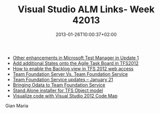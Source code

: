 ﻿---
title: "Visual Studio ALM Links- Week 42013"
description: ""
date: 2013-01-26T10:00:37+02:00
draft: false
tags: [Tfs]
categories: [Team Foundation Server]
---
- [Other enhancements in Microsoft Test Manager in Update 1](http://blogs.msdn.com/b/visualstudioalm/archive/2013/01/23/other-enhancements-in-microsoft-test-manager-in-update-1.aspx)
- [Add additional States onto the Agile Task Board in TFS2012](http://blogs.msdn.com/b/visualstudiouk/archive/2013/01/19/adding-additional-states-onto-the-agile-task-board-in-tfs2012.aspx)
- [How to enable the Backlog view in TFS 2012 web access](http://msmvps.com/blogs/vstsblog/archive/2013/01/22/how-to-enable-the-backlog-view-in-tfs-2012-web-access.aspx)
- [Team Foundation Server Vs. Team Foundation Service](http://blogs.msdn.com/b/slange/archive/2013/01/17/team-foundation-server-vs-team-foundation-service.aspx)
- [Team Foundation Service updates – January 21](https://tfs.visualstudio.com/en-us/home/news/2013/jan-21/)
- [Bringing Odata to Team Foundation Service](http://blogs.msdn.com/b/briankel/archive/2013/01/24/bringing-odata-to-team-foundation-service.aspx)
- [Stand Alone installer for TFS Object model](http://blogs.msdn.com/b/bharry/archive/2013/01/22/stand-alone-installer-for-tfs-object-model.aspx)
- [Visualize code with Visual Studio 2012 Code Map](http://www.techrepublic.com/blog/programming-and-development/visualize-code-with-visual-studio-2012s-code-map/6230)

Gian Maria
